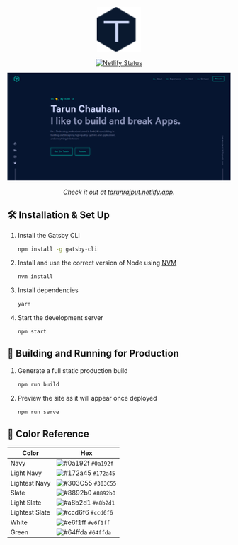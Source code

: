 <div align="center">
  <img alt="Logo" src="https://raw.githubusercontent.com/tarunrajput/personal-portfolio/main/src/images/logo.png" width="100" />
</div>
<p align="center">
  <a href="https://app.netlify.com/sites/tarunrajput/deploys" target="_blank">
    <img src="https://api.netlify.com/api/v1/badges/3dd94285-850b-4579-8651-c9ebf699328b/deploy-status" alt="Netlify Status" />
  </a>
</p>

![demo](https://raw.githubusercontent.com/tarunrajput/personal-portfolio/main/src/images/demo.png)
<p align="center"><em>Check it out at <a href="https://tarunrajput.netlify.app">tarunrajput.netlify.app</a>.</em></p>


## 🛠 Installation & Set Up

1. Install the Gatsby CLI

   ```sh
   npm install -g gatsby-cli
   ```

2. Install and use the correct version of Node using [NVM](https://github.com/nvm-sh/nvm)

   ```sh
   nvm install
   ```

3. Install dependencies

   ```sh
   yarn
   ```

4. Start the development server

   ```sh
   npm start
   ```

## 🚀 Building and Running for Production

1. Generate a full static production build

   ```sh
   npm run build
   ```

1. Preview the site as it will appear once deployed

   ```sh
   npm run serve
   ```

## 🎨 Color Reference

| Color          | Hex                                                                |
| -------------- | ------------------------------------------------------------------ |
| Navy           | ![#0a192f](https://via.placeholder.com/10/0a192f?text=+) `#0a192f` |
| Light Navy     | ![#172a45](https://via.placeholder.com/10/0a192f?text=+) `#172a45` |
| Lightest Navy  | ![#303C55](https://via.placeholder.com/10/303C55?text=+) `#303C55` |
| Slate          | ![#8892b0](https://via.placeholder.com/10/8892b0?text=+) `#8892b0` |
| Light Slate    | ![#a8b2d1](https://via.placeholder.com/10/a8b2d1?text=+) `#a8b2d1` |
| Lightest Slate | ![#ccd6f6](https://via.placeholder.com/10/ccd6f6?text=+) `#ccd6f6` |
| White          | ![#e6f1ff](https://via.placeholder.com/10/e6f1ff?text=+) `#e6f1ff` |
| Green          | ![#64ffda](https://via.placeholder.com/10/64ffda?text=+) `#64ffda` |
